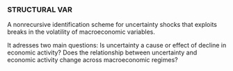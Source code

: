 ### STRUCTURAL VAR

A nonrecursive identification scheme for uncertainty shocks that exploits breaks in the volatility of macroeconomic variables. 

It adresses two main questions:  Is uncertainty a cause or effect of decline in economic activity? Does the relationship between uncertainty and economic activity change across macroeconomic regimes? 
